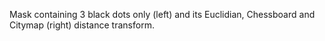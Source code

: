 Mask containing 3 black dots only (left) and its Euclidian, Chessboard and Citymap (right) distance transform.
